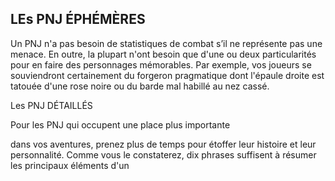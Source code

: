 ## LEs PNJ ÉPHÉMÈRES


Un PNJ n'a pas besoin de statistiques de combat s’il ne
représente pas une menace. En outre, la plupart n'ont besoin
que d'une ou deux particularités pour en faire des personnages
mémorables. Par exemple, vos joueurs se souviendront
certainement du forgeron pragmatique dont l'épaule droite est
tatouée d'une rose noire ou du barde mal habillé au nez cassé.

Les PNJ DÉTAILLÉS

Pour les PNJ qui occupent une place plus importante

dans vos aventures, prenez plus de temps pour étoffer leur
histoire et leur personnalité. Comme vous le constaterez,
dix phrases suffisent à résumer les principaux éléments d'un